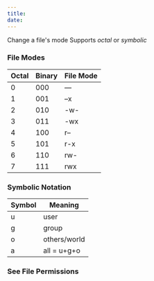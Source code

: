```yaml
---
title: 
date: 
---
```


Change a file's mode
Supports *octal* or *symbolic*


### File Modes

| **Octal** | **Binary** | **File Mode** |
| --------- | ---------- | ------------- |
| 0         | 000        | —             |
| 1         | 001        | –x            |
| 2         | 010        | \-w-          |
| 3         | 011        | \-wx          |
| 4         | 100        | r–            |
| 5         | 101        | r-x           |
| 6         | 110        | rw-           |
| 7         | 111        | rwx           |

### Symbolic Notation

| **Symbol** | **Meaning**  |
| ---------- | ------------ |
| u          | user         |
| g          | group        |
| o          | others/world |
| a          | all = u+g+o  |

### See <span class="underline">File Permissions</span>
